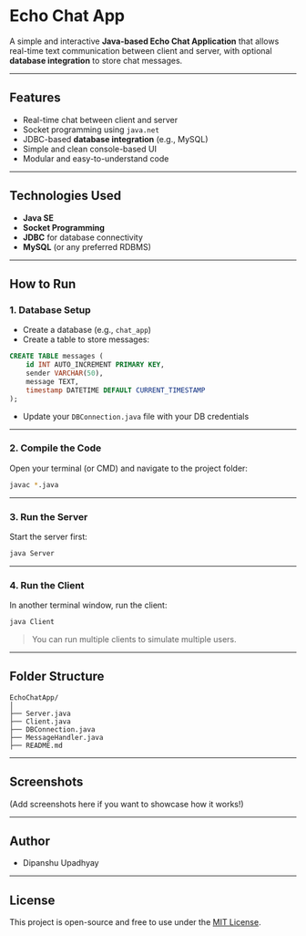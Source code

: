 # Echo Chat App

A simple and interactive **Java-based Echo Chat Application** that allows real-time text communication between client and server, with optional **database integration** to store chat messages.

---

## Features

- Real-time chat between client and server
- Socket programming using `java.net`
- JDBC-based **database integration** (e.g., MySQL)
- Simple and clean console-based UI
- Modular and easy-to-understand code

---

## Technologies Used

- **Java SE**
- **Socket Programming**
- **JDBC** for database connectivity
- **MySQL** (or any preferred RDBMS)

---

## How to Run

### 1. **Database Setup**
- Create a database (e.g., `chat_app`)
- Create a table to store messages:
```sql
CREATE TABLE messages (
    id INT AUTO_INCREMENT PRIMARY KEY,
    sender VARCHAR(50),
    message TEXT,
    timestamp DATETIME DEFAULT CURRENT_TIMESTAMP
);
```
- Update your `DBConnection.java` file with your DB credentials

---

### 2. **Compile the Code**
Open your terminal (or CMD) and navigate to the project folder:

```bash
javac *.java
```

---

### 3. **Run the Server**
Start the server first:
```bash
java Server
```

---

### 4. **Run the Client**
In another terminal window, run the client:
```bash
java Client
```

> You can run multiple clients to simulate multiple users.

---

## Folder Structure

```
EchoChatApp/
│
├── Server.java
├── Client.java
├── DBConnection.java
├── MessageHandler.java
├── README.md
```

---

## Screenshots

(Add screenshots here if you want to showcase how it works!)

---

## Author

- Dipanshu Upadhyay

---

## License

This project is open-source and free to use under the [MIT License](https://opensource.org/licenses/MIT).
